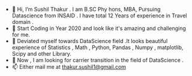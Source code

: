 - 👋 Hi, I’m Sushil Thakur . I am B.SC Phy hons, MBA, Pursuing  Datascience from INSAID . I have total 12 Years of experience in Travel domain . 
- 👀 Start Coding in Year 2020 and look like it's amazing and challenging for me.
- 🌱 Deviated myself towards DataScience field .It looks beautiful experience of Statistics , Math , Python, Pandas , Numpy , matplotlib, Scipy and other Library.
- 💞️  Now , I am looking for carrier transition in the field of DataScience .
- 📫 Either mail me at thakur.sushil1@gmail.com

<!---
sushil1902/sushil1902 is a ✨ special ✨ repository because its `README.md` (this file) appears on your GitHub profile.
You can click the Preview link to take a look at your changes.
--->
